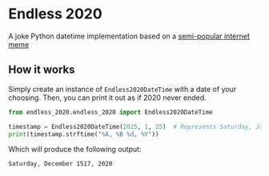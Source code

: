 # Endless 2020

A joke Python datetime implementation based on a [semi-popular internet meme](https://youtube.com/shorts/cJt1v4JReMQ)

## How it works

Simply create an instance of `Endless2020DateTime` with a date of your choosing.
Then, you can print it out as if 2020 never ended.

```python
from endless_2020.endless_2020 import Endless2020DateTime

timestamp = Endless2020DateTime(2025, 1, 25)  # Represents Saturday, January 25, 2025
print(timestamp.strftime("%A, %B %d, %Y"))
```

Which will produce the following output:

```bash
Saturday, December 1517, 2020
```
